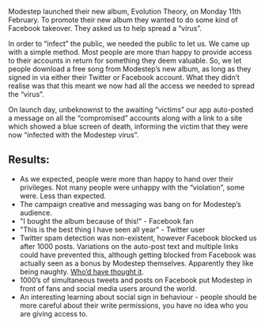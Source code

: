 Modestep launched their new album, Evolution Theory, on Monday 11th February. To promote their new album they wanted to do some kind of Facebook takeover. They asked us to help spread a “virus”.

In order to “infect” the public, we needed the public to let us. We came up with a simple method. Most people are more than happy to provide access to their accounts in return for something they deem valuable. So, we let people download a free song from Modestep’s new album, as long as they signed in via either their Twitter or Facebook account. What they didn’t realise was that this meant we now had all the access we needed to spread the “virus”.

On launch day, unbeknownst to the awaiting “victims” our app auto-posted a message on all the “compromised” accounts along with a link to a site which showed a blue screen of death, informing the victim that they were now “infected with the Modestep virus”.

## Results:
- As we expected, people were more than happy to hand over their privileges. Not many people were unhappy with the “violation”, some were. Less than expected.
- The campaign creative and messaging was bang on for Modestep’s audience.
- "I bought the album because of this!" - Facebook fan
- "This is the best thing I have seen all year" - Twitter user
- Twitter spam detection was non-existent, however Facebook blocked us after 1000 posts. Variations on the auto-post text and multiple links could have prevented this, although getting blocked from Facebook was actually seen as a bonus by Modestep themselves. Apparently they like being naughty. [Who’d have thought it](http://media-cms.livenation.eu/sites/downloadfestival/files/styles/gig_is_artist_medium/public/images/artist/Modestep.jpg).
- 1000’s of simultaneous tweets and posts on Facebook put Modestep in front of fans and social media users around the world.
- An interesting learning about social sign in behaviour - people should be more careful about their write permissions, you have no idea who you are giving access to.
